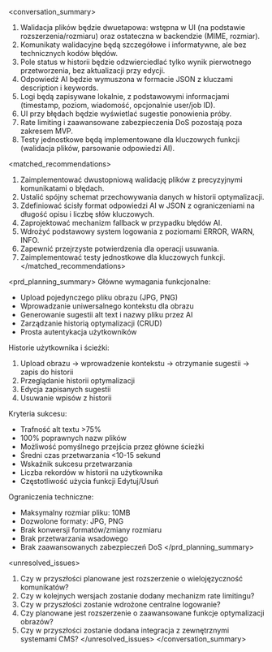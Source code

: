 <conversation_summary>
<decisions>
1. Walidacja plików będzie dwuetapowa: wstępna w UI (na podstawie rozszerzenia/rozmiaru) oraz ostateczna w backendzie (MIME, rozmiar).
2. Komunikaty walidacyjne będą szczegółowe i informatywne, ale bez technicznych kodów błędów.
3. Pole status w historii będzie odzwierciedlać tylko wynik pierwotnego przetworzenia, bez aktualizacji przy edycji.
4. Odpowiedź AI będzie wymuszona w formacie JSON z kluczami description i keywords.
5. Logi będą zapisywane lokalnie, z podstawowymi informacjami (timestamp, poziom, wiadomość, opcjonalnie user/job ID).
6. UI przy błędach będzie wyświetlać sugestie ponowienia próby.
7. Rate limiting i zaawansowane zabezpieczenia DoS pozostają poza zakresem MVP.
8. Testy jednostkowe będą implementowane dla kluczowych funkcji (walidacja plików, parsowanie odpowiedzi AI).
</decisions>

<matched_recommendations>
1. Zaimplementować dwustopniową walidację plików z precyzyjnymi komunikatami o błędach.
2. Ustalić spójny schemat przechowywania danych w historii optymalizacji.
3. Zdefiniować ścisły format odpowiedzi AI w JSON z ograniczeniami na długość opisu i liczbę słów kluczowych.
4. Zaprojektować mechanizm fallback w przypadku błędów AI.
5. Wdrożyć podstawowy system logowania z poziomami ERROR, WARN, INFO.
6. Zapewnić przejrzyste potwierdzenia dla operacji usuwania.
7. Zaimplementować testy jednostkowe dla kluczowych funkcji.
</matched_recommendations>

<prd_planning_summary>
Główne wymagania funkcjonalne:
- Upload pojedynczego pliku obrazu (JPG, PNG)
- Wprowadzanie uniwersalnego kontekstu dla obrazu
- Generowanie sugestii alt text i nazwy pliku przez AI
- Zarządzanie historią optymalizacji (CRUD)
- Prosta autentykacja użytkowników

Historie użytkownika i ścieżki:
1. Upload obrazu -> wprowadzenie kontekstu -> otrzymanie sugestii -> zapis do historii
2. Przeglądanie historii optymalizacji
3. Edycja zapisanych sugestii
4. Usuwanie wpisów z historii

Kryteria sukcesu:
- Trafność alt textu >75%
- 100% poprawnych nazw plików
- Możliwość pomyślnego przejścia przez główne ścieżki
- Średni czas przetwarzania <10-15 sekund
- Wskaźnik sukcesu przetwarzania
- Liczba rekordów w historii na użytkownika
- Częstotliwość użycia funkcji Edytuj/Usuń

Ograniczenia techniczne:
- Maksymalny rozmiar pliku: 10MB
- Dozwolone formaty: JPG, PNG
- Brak konwersji formatów/zmiany rozmiaru
- Brak przetwarzania wsadowego
- Brak zaawansowanych zabezpieczeń DoS
</prd_planning_summary>

<unresolved_issues>
1. Czy w przyszłości planowane jest rozszerzenie o wielojęzyczność komunikatów?
2. Czy w kolejnych wersjach zostanie dodany mechanizm rate limitingu?
3. Czy w przyszłości zostanie wdrożone centralne logowanie?
4. Czy planowane jest rozszerzenie o zaawansowane funkcje optymalizacji obrazów?
5. Czy w przyszłości zostanie dodana integracja z zewnętrznymi systemami CMS?
</unresolved_issues>
</conversation_summary>
